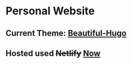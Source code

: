 # Personal Website

## Current Theme: [Beautiful-Hugo](https://github.com/halogenica/beautifulhugo)

## Hosted used ~~Netlify~~ [Now](https://vercel.com)

